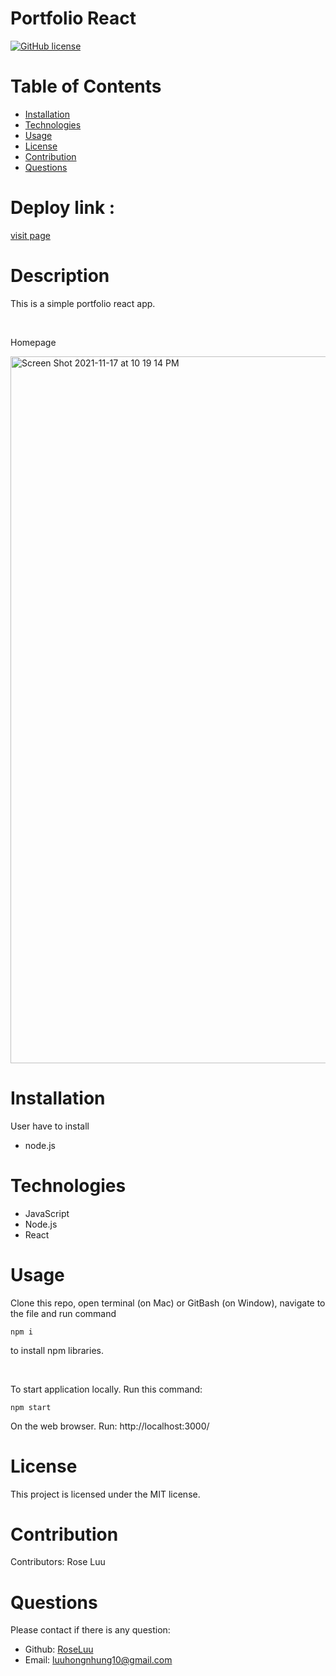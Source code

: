 # Portfolio React

[![GitHub license](https://img.shields.io/badge/license-MIT-blue.svg)](https://choosealicense.com/licenses/mit/#)

# Table of Contents

- [Installation](#installation)
- [Technologies](#technologies)
- [Usage](#usage)
- [License](#license)
- [Contribution](#contribution)
- [Questions](#questions)

# Deploy link :

[visit page](https://roseluu.github.io/roseluu-Portfolio-React/)

# Description

This is a simple portfolio react app.

  <br />

Homepage
<br />

<img width="1131" alt="Screen Shot 2021-11-17 at 10 19 14 PM" src="https://user-images.githubusercontent.com/89173968/142362793-f6cd7368-fb2c-40e5-a8e9-b8a2dd969c4d.png">

# Installation

User have to install

- node.js

# Technologies

- JavaScript
- Node.js
- React

# Usage

Clone this repo, open terminal (on Mac) or GitBash (on Window), navigate to the file and run command

```
npm i
```

to install npm libraries.

  <br />

To start application locally. Run this command:

```
npm start
```

On the web browser. Run: http://localhost:3000/

# License

This project is licensed under the MIT license.

# Contribution

​Contributors:
Rose Luu

# Questions

Please contact if there is any question:

- Github: [RoseLuu](https://github.com/RoseLuu)
- Email: luuhongnhung10@gmail.com
